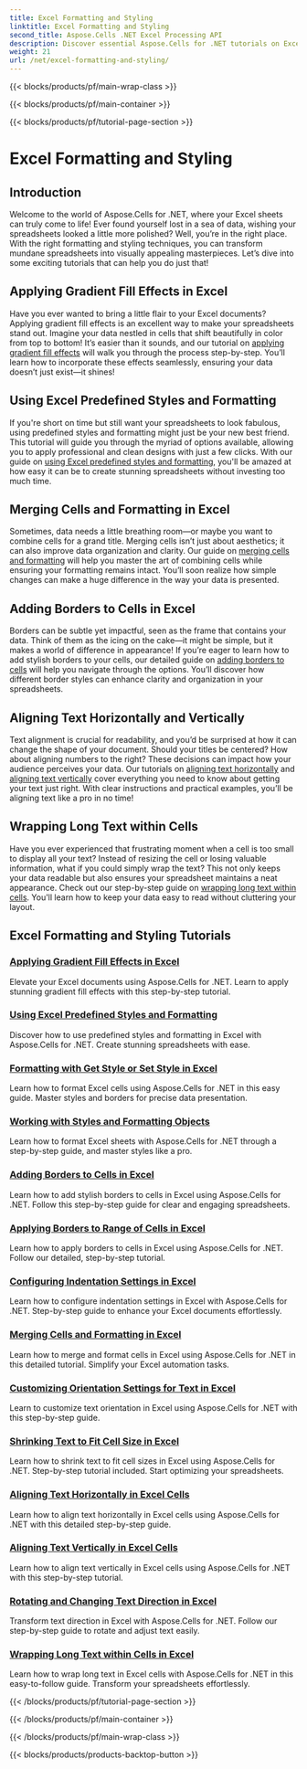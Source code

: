 ```yaml
---
title: Excel Formatting and Styling
linktitle: Excel Formatting and Styling
second_title: Aspose.Cells .NET Excel Processing API
description: Discover essential Aspose.Cells for .NET tutorials on Excel formatting and styling. Elevate your spreadsheets with practical, step-by-step guides.
weight: 21
url: /net/excel-formatting-and-styling/
---
```


{{< blocks/products/pf/main-wrap-class >}}

{{< blocks/products/pf/main-container >}}

{{< blocks/products/pf/tutorial-page-section >}}

# Excel Formatting and Styling

## Introduction

Welcome to the world of Aspose.Cells for .NET, where your Excel sheets can truly come to life! Ever found yourself lost in a sea of data, wishing your spreadsheets looked a little more polished? Well, you’re in the right place. With the right formatting and styling techniques, you can transform mundane spreadsheets into visually appealing masterpieces. Let’s dive into some exciting tutorials that can help you do just that!

## Applying Gradient Fill Effects in Excel

Have you ever wanted to bring a little flair to your Excel documents? Applying gradient fill effects is an excellent way to make your spreadsheets stand out. Imagine your data nestled in cells that shift beautifully in color from top to bottom! It’s easier than it sounds, and our tutorial on [applying gradient fill effects](./applying-gradient-fill-effects/) will walk you through the process step-by-step. You’ll learn how to incorporate these effects seamlessly, ensuring your data doesn’t just exist—it shines!

## Using Excel Predefined Styles and Formatting

If you're short on time but still want your spreadsheets to look fabulous, using predefined styles and formatting might just be your new best friend. This tutorial will guide you through the myriad of options available, allowing you to apply professional and clean designs with just a few clicks. With our guide on [using Excel predefined styles and formatting](./using-excel-predefined-styles-and-formatting/), you'll be amazed at how easy it can be to create stunning spreadsheets without investing too much time.

## Merging Cells and Formatting in Excel

Sometimes, data needs a little breathing room—or maybe you want to combine cells for a grand title. Merging cells isn’t just about aesthetics; it can also improve data organization and clarity. Our guide on [merging cells and formatting](./merging-cells-and-formatting/) will help you master the art of combining cells while ensuring your formatting remains intact. You’ll soon realize how simple changes can make a huge difference in the way your data is presented. 

## Adding Borders to Cells in Excel

Borders can be subtle yet impactful, seen as the frame that contains your data. Think of them as the icing on the cake—it might be simple, but it makes a world of difference in appearance! If you’re eager to learn how to add stylish borders to your cells, our detailed guide on [adding borders to cells](./adding-borders-to-cells/) will help you navigate through the options. You’ll discover how different border styles can enhance clarity and organization in your spreadsheets.

## Aligning Text Horizontally and Vertically

Text alignment is crucial for readability, and you’d be surprised at how it can change the shape of your document. Should your titles be centered? How about aligning numbers to the right? These decisions can impact how your audience perceives your data. Our tutorials on [aligning text horizontally](./aligning-text-horizontally/) and [aligning text vertically](./aligning-text-vertically/) cover everything you need to know about getting your text just right. With clear instructions and practical examples, you’ll be aligning text like a pro in no time!

## Wrapping Long Text within Cells

Have you ever experienced that frustrating moment when a cell is too small to display all your text? Instead of resizing the cell or losing valuable information, what if you could simply wrap the text? This not only keeps your data readable but also ensures your spreadsheet maintains a neat appearance. Check out our step-by-step guide on [wrapping long text within cells](./wrapping-long-text-within-cells/). You'll learn how to keep your data easy to read without cluttering your layout.

## Excel Formatting and Styling Tutorials
### [Applying Gradient Fill Effects in Excel](./applying-gradient-fill-effects/)
Elevate your Excel documents using Aspose.Cells for .NET. Learn to apply stunning gradient fill effects with this step-by-step tutorial.
### [Using Excel Predefined Styles and Formatting](./using-excel-predefined-styles-and-formatting/)
Discover how to use predefined styles and formatting in Excel with Aspose.Cells for .NET. Create stunning spreadsheets with ease.
### [Formatting with Get Style or Set Style in Excel](./formatting-with-get-style-or-set-style/)
Learn how to format Excel cells using Aspose.Cells for .NET in this easy guide. Master styles and borders for precise data presentation.
### [Working with Styles and Formatting Objects](./working-with-styles-and-formatting-objects/)
Learn how to format Excel sheets with Aspose.Cells for .NET through a step-by-step guide, and master styles like a pro.
### [Adding Borders to Cells in Excel](./adding-borders-to-cells/)
Learn how to add stylish borders to cells in Excel using Aspose.Cells for .NET. Follow this step-by-step guide for clear and engaging spreadsheets.
### [Applying Borders to Range of Cells in Excel](./applying-borders-to-range-of-cells/)
Learn how to apply borders to cells in Excel using Aspose.Cells for .NET. Follow our detailed, step-by-step tutorial.
### [Configuring Indentation Settings in Excel](./configuring-indentation-settings/)
Learn how to configure indentation settings in Excel with Aspose.Cells for .NET. Step-by-step guide to enhance your Excel documents effortlessly.
### [Merging Cells and Formatting in Excel](./merging-cells-and-formatting/)
Learn how to merge and format cells in Excel using Aspose.Cells for .NET in this detailed tutorial. Simplify your Excel automation tasks.
### [Customizing Orientation Settings for Text in Excel](./customizing-orientation-settings-for-text/)
Learn to customize text orientation in Excel using Aspose.Cells for .NET with this step-by-step guide.
### [Shrinking Text to Fit Cell Size in Excel](./shrinking-text-to-fit-cell-size/)
Learn how to shrink text to fit cell sizes in Excel using Aspose.Cells for .NET. Step-by-step tutorial included. Start optimizing your spreadsheets.
### [Aligning Text Horizontally in Excel Cells](./aligning-text-horizontally/)
Learn how to align text horizontally in Excel cells using Aspose.Cells for .NET with this detailed step-by-step guide.
### [Aligning Text Vertically in Excel Cells](./aligning-text-vertically/)
Learn how to align text vertically in Excel cells using Aspose.Cells for .NET with this step-by-step tutorial.
### [Rotating and Changing Text Direction in Excel](./rotating-and-changing-text-direction/)
Transform text direction in Excel with Aspose.Cells for .NET. Follow our step-by-step guide to rotate and adjust text easily.
### [Wrapping Long Text within Cells in Excel](./wrapping-long-text-within-cells/)
Learn how to wrap long text in Excel cells with Aspose.Cells for .NET in this easy-to-follow guide. Transform your spreadsheets effortlessly.

{{< /blocks/products/pf/tutorial-page-section >}}

{{< /blocks/products/pf/main-container >}}

{{< /blocks/products/pf/main-wrap-class >}}

{{< blocks/products/products-backtop-button >}}
